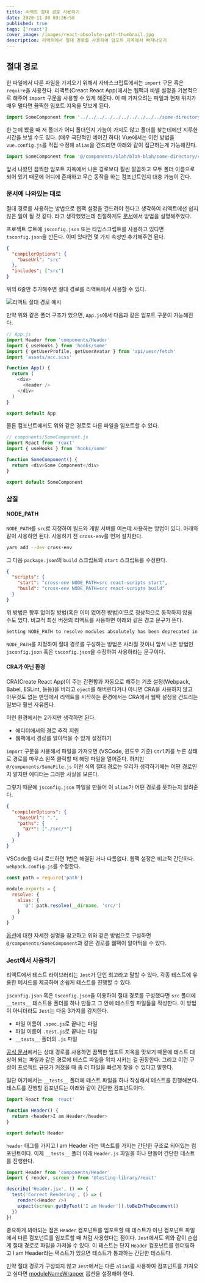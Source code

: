 ```yaml
---
title: 리액트 절대 경로 사용하기
date: 2020-11-30 03:36:58
published: true
tags: ['react']
cover_image: /images/react-absolute-path-thumbnail.jpg
description: 리액트에서 절대 경로를 사용하여 임포트 지옥에서 빠져나오기
---
```


## 절대 경로

한 파일에서 다른 파일을 가져오기 위해서 자바스크립트에서는 `import` 구문 혹은 `require`을 사용한다. 리액트(Creact React App)에서는 웹팩과 바벨 설정을 기본적으로 해주어 `import` 구문을 사용할 수 있게 해준다. 이 때 가져오려는 파일과 현재 위치가 매우 멀다면 끔찍한 임포트 지옥을 맛보게 된다.

```js
import SomeComponent from '../../../../../../../../../../some-directory/component'
```

한 눈에 봤을 때 저 폴더가 어디 폴더인지 가늠이 가지도 않고 폴더를 찾는데에만 지루한 시간을 보낼 수도 있다. (매우 극단적인 예이긴 하다) Vue에서는 이런 방법을 `vue.config.js`를 직접 수정해 `alias`을 건드리면 아래와 같이 접근하는게 가능해진다.

```js
import SomeComponent from '@/components/blah/blah-blah/some-directory/component'
```

앞서 나왔던 끔찍한 임포트 지옥에서 나온 경로보다 훨씬 깔끔하고 모두 폴더 이름으로 되어 있기 때문에 어디에 존재하고 무슨 동작을 하는 컴포넌트인지 대충 가늠이 간다.

### 문서에 나와있는 대로

절대 경로를 사용하는 방법으로 웹팩 설정을 건드려야 한다고 생각하여 리액트에선 쉽지 않은 일이 될 것 같다. 라고 생각했었는데 친절하게도 [문서](https://create-react-app.dev/docs/importing-a-component/#absolute-imports)에서 방법을 설명해주었다.

프로젝트 루트에 `jsconfig.json` 또는 타입스크립트를 사용하고 있다면 `tsconfig.json`을 만든다. 이미 있다면 몇 가지 속성만 추가해주면 된다.

```json
{
  "compilerOptions": {
    "baseUrl": "src"
  },
  "includes": ["src"]
}
```

위의 6줄만 추가해주면 절대 경로를 리액트에서 사용할 수 있다.

![리액트 절대 경로 예시](/images/react-absolute-path-1.png)

만약 위와 같은 폴더 구조가 있으면, `App.js`에서 다음과 같은 임포트 구문이 가능해진다.

```js
// App.js
import Header from 'components/Header'
import { useHooks } from 'hooks/some'
import { getUserProfile, getUserAvatar } from 'api/uesr/fetch'
import 'assets/acc.scss'

function App() {
  return (
    <div>
      <Header />
    </div>
  )
}

export default App
```

물론 컴포넌트에서도 위와 같은 경로로 다른 파일을 임포트할 수 있다.

```js
// components/SomeComponent.js
import React from 'react'
import { useHooks } from 'hooks/some'

function SomeComponent() {
  return <div>Some Component</div>
}

export default SomeComponent
```

### 삽질

#### NODE_PATH

`NODE_PATH`를 `src`로 지정하여 빌드와 개발 서버를 여는데 사용하는 방법이 있다. 아래와 같이 사용하면 된다. 사용하기 전 `cross-env`를 먼저 설치한다.

```sh
yarn add --dev cross-env
```

그 다음 `package.json`의 `build` 스크립트와 `start` 스크립트를 수정한다.

```json
{
  "scripts": {
    "start": "cross-env NODE_PATH=src react-scripts start",
    "build": "cross-env NODE_PATH=src react-scripts build"
  }
}
```

위 방법은 향후 없어질 방법(혹은 이미 없어진 방법)이므로 정상적으로 동작하지 않을 수도 있다. 비교적 최신 버전의 리액트를 사용하면 아래와 같은 경고 문구가 뜬다.

```sh
Setting NODE_PATH to resolve modules absolutely has been deprecated in favor of setting baseUrl in jsconfig.json (or tsconfig.json if you are using TypeScript) and will be removed in a future major release of create-react-app.
```

`NODE_PATH`를 지정하여 절대 경로를 구성하는 방법은 사라질 것이니 앞서 나온 방법인 `jsconfig.json` 혹은 `tsconfig.json`을 수정하여 사용하라는 문구이다.

#### CRA가 아닌 환경

CRA(Create React App)이 주는 간편함과 자동으로 해주는 기초 설정(Webpack, Babel, ESLint, 등등)을 버리고 `eject`를 해버린다거나 아니면 CRA을 사용하지 않고 아무것도 없는 맨땅에서 리액트를 시작하는 환경에서는 CRA에서 웹팩 설정을 건드리는 일보다 훨씬 자유롭다.

이런 환경에서는 2가지만 생각하면 된다.

- 에디터에서의 경로 추적 지원
- 웹팩에서 경로를 알아먹을 수 있게 설정하기

`import` 구문을 사용해서 파일을 가져오면 (VSCode, 윈도우 기준) `Ctrl`키를 누른 상태로 경로를 마우스 왼쪽 클릭할 때 해당 파일을 열어준다. 하지만 `@/components/SomeFile.js` 이런 식의 절대 경로는 우리가 생각하기에는 어떤 경로인지 알지만 에디터는 그러한 사실을 모른다.

그렇기 때문에 `jsconfig.json` 파일을 만들어 이 `alias`가 어떤 경로를 뜻하는지 알려준다.

```json
{
  "compilerOptions": {
    "baseUrl": ".",
    "paths": {
      "@/*": ["./src/*"]
    }
  }
}
```

VSCode를 다시 로드하면 1번은 해결된 거나 다름없다. 웹팩 설정은 비교적 간단하다. `webpack.config.js`를 수정한다.

```js
const path = require('path')

module.exports = {
  resolve: {
    alias: {
      '@': path.resolve(__dirname, 'src/')
    }
  }
}
```

[옵션](https://webpack.js.org/configuration/resolve/#resolvealias)에 대한 자세한 설명을 참고하고 위와 같은 방법으로 구성하면 `@/components/SomeComponent`과 같은 경로를 웹팩이 알아먹을 수 있다.

### Jest에서 사용하기

리액트에서 테스트 라이브러리는 `Jest`가 단언 최고라고 말할 수 있다. 각종 테스트에 유용한 메서드를 제공하며 손쉽게 테스트를 진행할 수 있다.

`jsconfig.json` 혹은 `tsconfig.json`을 이용하여 절대 경로를 구성했다면 `src` 폴더에 `__tests__` 테스트용 폴더를 하나 만들고 그 안에 테스트할 파일들을 작성한다. 이 방법이 아니더라도 `Jest`는 다음 3가지를 감지한다.

- 파일 이름이 `.spec.js`로 끝나는 파일
- 파일 이름이 `.test.js`로 끝나는 파일
- `__tests__` 폴더의 `.js` 파일

[공식 문서](https://create-react-app.dev/docs/running-tests/)에서는 상대 경로를 사용하면 끔찍한 임포트 지옥을 맛보기 때문에 테스트 대상이 되는 파일과 같은 경로에 테스트 파일을 위치 시키는 걸 권장한다. 그리고 이런 구성이 프로젝트 규모가 커졌을 때 좀 더 파일을 빠르게 찾을 수 있다고 말한다.

일단 여기에서는 `__tests__` 폴더에 테스트 파일을 하나 작성해서 테스트를 진행해본다. 테스트를 진행할 컴포넌트는 아래와 같이 간단한 컴포넌트이다.

```js
import React from 'react'

function Header() {
  return <header>I am Header</header>
}

export default Header
```

`header` 태그를 가지고 I am Header 라는 텍스트를 가지는 간단한 구조로 되어있는 컴포넌트이다. 이제 `__tests__` 폴더 아래 `Header.js` 파일을 하나 만들어 간단한 테스트를 진행한다.

```js
import Header from 'components/Header'
import { render, screen } from '@testing-library/react'

describe('Header.jsx', () => {
  test('Correct Rendering', () => {
    render(<Header />)
    expect(screen.getByText('I am Header')).toBeInTheDocument()
  })
})
```

중요하게 봐야되는 점은 `Header` 컴포넌트를 임포트할 때 테스트가 아닌 컴포넌트 파일에서 다른 컴포넌트를 임포트할 때 처럼 사용했다는 점이다. `Jest`에서도 위와 같이 손쉽게 절대 경로로 파일을 가져올 수 있다. 이 테스트는 단지 `Header` 컴포넌트를 렌더링하고 I am Header라는 텍스트가 있으면 테스트가 통과하는 간단한 테스트다.

만약 절대 경로가 구성되지 않고 `Jest`에서는 다른 `alias`를 사용하여 컴포넌트를 가져오고 싶다면 [moduleNameWrapper](https://jestjs.io/docs/en/configuration#modulenamemapper-objectstring-string--arraystring) 옵션을 설정해야 한다.
